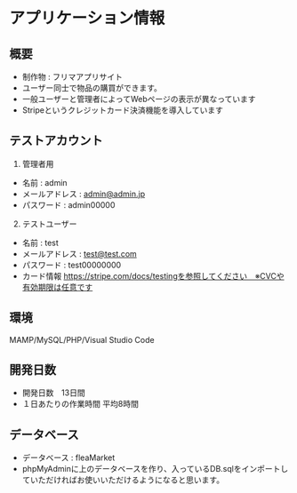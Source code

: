 # アプリケーション情報

## 概要
 - 制作物 : フリマアプリサイト
 - ユーザー同士で物品の購買ができます。
 - 一般ユーザーと管理者によってWebページの表示が異なっています
 - Stripeというクレジットカード決済機能を導入しています

## テストアカウント
1. 管理者用
 - 名前 : admin
 - メールアドレス : admin@admin.jp
 - パスワード : admin00000

2. テストユーザー
 - 名前 : test
 - メールアドレス : test@test.com
 - パスワード : test00000000
 - カード情報 https://stripe.com/docs/testingを参照してください　※CVCや有効期限は任意です

## 環境
 MAMP/MySQL/PHP/Visual Studio Code

## 開発日数
 - 開発日数　13日間
 - １日あたりの作業時間 平均8時間

## データベース
 - データベース : fleaMarket
 - phpMyAdminに上のデータベースを作り、入っているDB.sqlをインポートしていただければお使いいただけるようになると思います。
